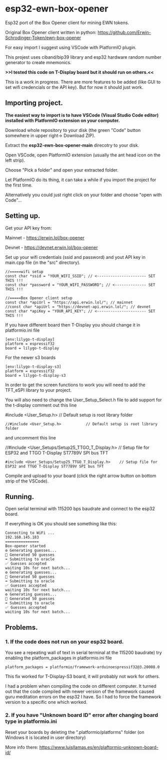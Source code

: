 # esp32-ewn-box-opener
Esp32 port of the Box Opener client for mining EWN tokens.

Original Box Opener client written in python: https://github.com/Erwin-Schrodinger-Token/ewn-box-opener

For easy import I suggest using VSCode with PlatformIO plugin.

This projest uses ciband/bip39 library and esp32 hardware random number generator to create mnemonics.

**>>I tested this code on T-Display board but it should run on others.<<**

This is a work in progress. There are more features to be added (like GUI to set wifi credencials or the API key).
But for now it should just work.

## Importing project.
**The easiest way to import is to have VSCode (Visual Studio Code editor) installed with PlatformIO extension on your computer.**

Download whole repository to your disk (the green "Code" button somewhere in upper right-> Download ZIP).

Extract the **esp32-ewn-box-opener-main** direcotry to your disk.

Open VSCode, open PlatformIO extension (usually the ant head icon on the left strip).

Choose "Pick a folder" and open your extracted folder.

Let PlatformIO do its thing, it can take a while if you import the project for the first time.

Alternatively you could just right click on your folder and choose "open with Code"...

## Setting up.
Get your API key from:

Mainnet - https://erwin.lol/box-opener

Devnet - https://devnet.erwin.lol/box-opener

Set up your wifi credentials (ssid and password) and yout API key in main.cpp file (in the "src" directory).
```
//=====wifi setup
const char *ssid = "YOUR_WIFI_SSID"; // <---------------------- SET THIS !!!
const char *password = "YOUR_WIFI_PASSWORD"; // <-------------- SET THIS !!!

//=====Box Opener client setup
const char *apiUrl = "https://api.erwin.lol/"; // mainnet
//const char *apiUrl = "https://devnet-api.erwin.lol/"; // devnet
const char *apiKey = "YOUR_API_KEY"; // <---------------------- SET THIS !!!
```

If you have different board then T-Display you should change it in platformio.ini file
```
[env:lilygo-t-display]
platform = espressif32
board = lilygo-t-display
``````
For the newer s3 boards
```
[env:lilygo-t-display-s3]
platform = espressif32
board = lilygo-t-display-s3
``````
In order to get the screen functions to work you will need to add the TFT_eSPI library to your project.

You will also need to change the User_Setup_Select.h file to add support for the t-display
comment out this line

#include <User_Setup.h>           // Default setup is root library folder
```
//#include <User_Setup.h>           // Default setup is root library folder
``````
and uncomment this line

//#include <User_Setups/Setup25_TTGO_T_Display.h>    // Setup file for ESP32 and TTGO T-Display ST7789V SPI bus TFT
```
#include <User_Setups/Setup25_TTGO_T_Display.h>    // Setup file for ESP32 and TTGO T-Display ST7789V SPI bus TFT
``````

Compile and upload to your board (click the right arrow button on bottom strip of the VSCode).

## Running.
Open serial terminal with 115200 bps baudrate and connect to the esp32 board.

If everything is OK you should see something like this:
```
Connecting to WiFi ...
192.168.145.183
===============
Box-opener started
⚙️ Generating guesses...
🔑️ Generated 50 guesses
➡️ Submitting to oracle
✅ Guesses accepted
waiting 10s for next batch...
⚙️ Generating guesses...
🔑️ Generated 50 guesses
➡️ Submitting to oracle
✅ Guesses accepted
waiting 10s for next batch...
⚙️ Generating guesses...
🔑️ Generated 50 guesses
➡️ Submitting to oracle
✅ Guesses accepted
waiting 10s for next batch...
```
## Problems.
### 1. If the code does not run on your esp32 board.

You see a repeating wall of text in serial terminal at the 115200 baudrate) try enabling the platform_packages in platformio.ini file
```
platform_packages = platformio/framework-arduinoespressif32@3.20008.0
```
This fix worked for T-Display-S3 board, it will probably not work for others. 

I had a problem when compiling the code on different computer.
It turned out that the code compiled with newer version of the framework caused guru meditation errors on the esp32 I have.
So I had to force the framework version to a specific one which worked.

### 2. If you have "Unknown board ID" error after changing board type in platformio.ini
Reset your boards by deleting the ".platformio/platforms" folder (on Windows it is located in user directory)

More info there: https://www.luisllamas.es/en/plaftormio-unknown-board-id/
